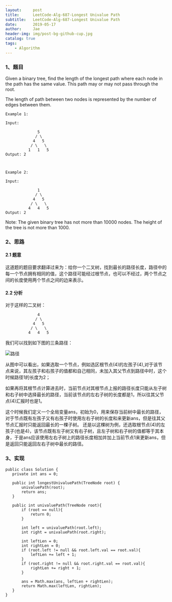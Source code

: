 ```yaml
---
layout:     post
title:      LeetCode-Alg-687-Longest Univalue Path
subtitle:   LeetCode-Alg-687-Longest Univalue Path
date:       2019-05-17
author:     Jae
header-img: img/post-bg-github-cup.jpg
catalog: true
tags:
    - Algorithm
---
```


### 1、题目

Given a binary tree, find the length of the longest path where each node in the path has the same value. This path may or may not pass through the root.

The length of path between two nodes is represented by the number of edges between them.



    Example 1:

    Input:

                  5
                 / \
                4   5
               / \   \
              1   1   5
    Output: 2



    Example 2:

    Input:

                  1
                 / \
                4   5
               / \   \
              4   4   5
    Output: 2



Note: The given binary tree has not more than 10000 nodes. The height of the tree is not more than 1000.

### 2、思路

#### 2.1 题意

这道题的题目要求翻译过来为：给你一个二叉树，找到最长的路径长度，路径中的每一个节点拥有相同的值，这个路径可能经过根节点，也可以不经过，两个节点之间的长度使用两个节点之间的边来表示。

#### 2.2 分析

对于这样的二叉树：

                  4
                 / \
                4   5
               / \   \
              4   4   5


我们可以找到如下图的三条路径：

![路径](https://blog-1252420645.cos.ap-chengdu.myqcloud.com/article-imgs/Leetcode-687/demo.png)

从图中可以看出，如果选取一个节点，例如选区根节点(4)的左孩子(4),对于该节点来说，其左孩子和右孩子的值都和自己相同，未加入其父节点到路径中时，这个时候路径1的长度为2；

如果再将其根节点计算进去时，当前节点对其根节点上报的路径长度只能从左子树和右子树中选择最长的路径，当前该节点的左右子树的长度都是1，所以往其父节点(4)汇报时也是1。

这个时候我们定义一个全局变量ans，初始为0，用来保存当前树中最长的路径，对于节点既有左孩子又有右孩子时使用左右子树的长度和来更新ans，但是往其父节点汇报时只能返回最长的一棵子树。
还是以这棵树为例，还选取根节点(4)的左孩子(也是4)，该节点既有左子树又有右子树，且左子树和右子树的值都等于其本身，于是ans应该使用左右子树上的路径长度相加并加上当前节点1来更新ans，但是返回只能返回左右子树中最长的路径。

### 3、实现

    public class Solution {
       private int ans = 0;

       public int longestUnivaluePath(TreeNode root) {
           univaluePath(root);
           return ans;
       }

       public int univaluePath(TreeNode root){
           if (root == null){
               return 0;
           }

           int left = univaluePath(root.left);
           int right = univaluePath(root.right);

           int leftLen = 0;
           int rightLen = 0;
           if (root.left != null && root.left.val == root.val){
               leftLen += left + 1;
           }
           if (root.right != null && root.right.val == root.val){
               rightLen += right + 1;
           }

           ans = Math.max(ans, leftLen + rightLen);
           return Math.max(leftLen, rightLen);
       }
    }
